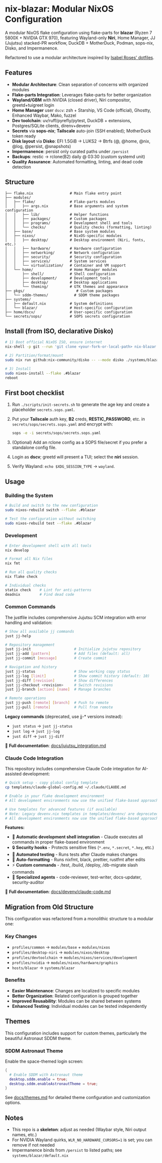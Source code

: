 # nix-blazar: Modular NixOS Configuration

A modular NixOS flake configuration using flake-parts for **blazar** (Ryzen 7 5800X + NVIDIA GTX 970), featuring Wayland-only **Niri**, Home Manager, JJ (Jujutsu) stacked-PR workflow, DuckDB + MotherDuck, Podman, sops-nix, Disko, and Impermanence.

Refactored to use a modular architecture inspired by [Isabel Roses' dotfiles](https://github.com/isabelroses/dotfiles).

## Features

- **Modular Architecture**: Clean separation of concerns with organized modules
- **Flake-parts Integration**: Leverages flake-parts for better organization
- **Wayland/GBM** with NVIDIA (closed driver), Niri compositor, greetd+tuigreet login
- **Home Manager** user `dscv`: zsh + Starship, VS Code (official), Ghostty, Enhanced Waybar, Mako, fuzzel
- **Dev toolchain**: uv/ruff/pyrefly/pytest, DuckDB + extensions, Postgres/SQLite clients, direnv+devenv
- **Secrets** via **sops-nix**; **Tailscale** auto-join (SSH enabled); MotherDuck token ready
- **Disk layout** via **Disko**: EFI 1.5GiB → LUKS2 → Btrfs (@, @home, @nix, @log, @persist, @snapshots)
- **Impermanence**: persist only curated paths under `/persist`
- **Backups**: restic → rclone(B2) daily @ 03:30 (custom systemd unit)
- **Quality Assurance**: Automated formatting, linting, and dead code detection

## Structure

```text
├── flake.nix                 # Main flake entry point
├── modules/
│   ├── flake/                # Flake-parts modules
│   │   ├── args.nix          # Base arguments and system configuration
│   │   ├── lib/              # Helper functions
│   │   ├── packages/         # Custom packages
│   │   ├── programs/         # Development shell and tools
│   │   └── checks/           # Quality checks (formatting, linting)
│   ├── base/                 # Base system modules
│   ├── nixos/                # NixOS-specific modules
│   │   ├── desktop/          # Desktop environment (Niri, fonts, etc.)
│   │   ├── hardware/         # Hardware configuration
│   │   ├── networking/       # Network configuration
│   │   ├── security/         # Security configuration
│   │   ├── services/         # System services
│   │   └── virtualization/   # Container and VM support
│   └── home/                 # Home Manager modules
│       ├── shell/            # Shell configuration
│       ├── development/      # Development tools
│       ├── desktop/          # Desktop applications
│       └── theming/          # GTK themes and appearance
├── pkgs/                        # Custom packages
│   └── sddm-themes/            # SDDM theme packages
├── systems/
│   ├── default.nix           # System definitions
│   └── blazar/               # Host-specific configuration
├── home/dscv/                # User-specific configuration
└── secrets/sops/             # SOPS secrets configuration
```

## Install (from ISO, declarative Disko)

```bash
# 1) Boot official NixOS ISO, ensure internet
nix-shell -p git --run 'git clone <your-fork-or-local-path> nix-blazar && cd nix-blazar'

# 2) Partition/format/mount
sudo nix run github:nix-community/disko -- --mode disko ./systems/blazar/disko.nix

# 3) Install
sudo nixos-install --flake .#blazar
reboot
```

## First boot checklist

1. Run `./scripts/init-secrets.sh` to generate the age key and create a placeholder `secrets.sops.yaml`.
2. Put your **Tailscale** auth key, **B2** creds, **RESTIC_PASSWORD**, etc. in `secrets/sops/secrets.sops.yaml` and encrypt with:

   ```bash
   sops -e -i secrets/sops/secrets.sops.yaml
   ```

3. (Optional) Add an rclone config as a SOPS file/secret if you prefer a standalone config file.
4. Login as **dscv**; greetd will present a TUI; select the **niri** session.
5. Verify Wayland: `echo $XDG_SESSION_TYPE` → `wayland`.

## Usage

### Building the System

```bash
# Build and switch to the new configuration
sudo nixos-rebuild switch --flake .#blazar

# Test the configuration without switching
sudo nixos-rebuild test --flake .#blazar
```

### Development

```bash
# Enter development shell with all tools
nix develop

# Format all Nix files
nix fmt

# Run all quality checks
nix flake check

# Individual checks
statix check    # Lint for anti-patterns
deadnix         # Find dead code
```

### Common Commands

The justfile includes comprehensive Jujutsu SCM integration with error handling and validation:

```bash
# Show all available jj commands
just jj-help

# Repository management
just jj-init                    # Initialize jujutsu repository
just jj-add [pattern]           # Add files (default: all)
just jj-commit [message]        # Create commit

# Navigation and history
just jj-status                  # Show working copy status
just jj-log [limit]             # Show commit history (default: 10)
just jj-diff [revision]         # Show differences
just jj-checkout <revision>     # Switch revisions
just jj-branch [action] [name]  # Manage branches

# Remote operations
just jj-push [remote] [branch]  # Push to remote
just jj-pull [remote]           # Pull from remote
```

**Legacy commands** (deprecated, use jj-* versions instead):

- `just status` → `just jj-status`
- `just log` → `just jj-log`  
- `just diff` → `just jj-diff`

📖 **Full documentation**: [docs/jujutsu_integration.md](docs/jujutsu_integration.md)

### Claude Code Integration

This repository includes comprehensive Claude Code integration for AI-assisted development:

```bash
# Quick setup - copy global config template
cp templates/claude-global-config.md ~/.claude/CLAUDE.md

# Enable in your flake development environment
# All development environments now use the unified flake-based approach

# Use templates for advanced features (if available)
# Note: Legacy devenv.nix templates in templates/devenv/ are deprecated
# All development environments now use the unified flake-based approach
```

**Features:**

- 🤖 **Automatic development shell integration** - Claude executes all commands in proper flake-based environment
- 🔒 **Security hooks** - Protects sensitive files (`*.env`, `*.secret`, `*.key`, etc.)
- 🧪 **Automated testing** - Runs tests after Claude makes changes
- 🎨 **Auto-formatting** - Runs nixfmt, black, prettier, rustfmt after edits
- ⚡ **Custom commands** - /test, /build, /deploy, /db-migrate slash commands
- 👥 **Specialized agents** - code-reviewer, test-writer, docs-updater, security-auditor

📖 **Full documentation**: [docs/devenv/claude-code.md](docs/devenv/claude-code.md)

## Migration from Old Structure

This configuration was refactored from a monolithic structure to a modular one:

### Key Changes

- `profiles/common` → `modules/base` + `modules/nixos`
- `profiles/desktop-niri` → `modules/nixos/desktop`
- `profiles/devtoolchain` → `modules/nixos/services/development`
- `profiles/nvidia` → `modules/nixos/hardware/graphics`
- `hosts/blazar` → `systems/blazar`

### Benefits

- **Easier Maintenance**: Changes are localized to specific modules
- **Better Organization**: Related configuration is grouped together
- **Improved Reusability**: Modules can be shared between systems
- **Enhanced Testing**: Individual modules can be tested independently

## Themes

This configuration includes support for custom themes, particularly the beautiful Astronaut SDDM theme.

### SDDM Astronaut Theme

Enable the space-themed login screen:

```nix
{
  # Enable SDDM with Astronaut theme
  desktop.sddm.enable = true;
  desktop.sddm.enableAstronautTheme = true;
}
```

See [docs/themes.md](docs/themes.md) for detailed theme configuration and customization options.

## Notes

- This repo is a **skeleton**: adjust as needed (Waybar style, Niri output names, etc.)
- For NVIDIA Wayland quirks, `WLR_NO_HARDWARE_CURSORS=1` is set; you can remove if not needed
- Impermanence binds from `/persist` to listed paths; see `systems/blazar/default.nix`
